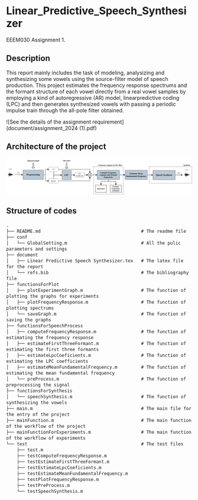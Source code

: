 # Linear_Predictive_Speech_Synthesizer
EEEM030 Assignment 1.

## Description
This report mainly includes the task of modeling, analysizing and synthesizing some vowels using the source-filter model of speech production. This project estimates the frequency response spectrums and the formant structure of each vowel directly from a real vowel samples by employing a kind of autoregressive (AR) model, linearpredictive coding (LPC) and then generates synthesized vowels with passing a periodic impulse train through the
all-pole filter obtained.

![See the details of the assignment requirement](document/assignment_2024 (1).pdf)

## Architecture of the project
![architecture](The_framework_of_implementation_of_model_estimation_and_synthesis.png)


## Structure of codes
```
.
├── README.md                                      # The readme file
├── conf
│   └── GlobalSetting.m                            # All the pulic parameters and settings
├── document
│   ├── Linear Predictive Speech Synthesizer.tex   # The latex file for the report
│   └── refs.bib                                   # The bibliography file
├── functionsForPlot
│   ├── plotExperimentGraph.m                      # The function of plotting the graphs for experiments
│   ├── plotFrequencyResponse.m                    # The function of plotting spectrums
│   └── saveGraph.m                                # The function of saving the graphs
├── functionsForSpeechProcess
│   ├── computeFrequencyResponse.m                 # The function of estimating the frequency response
│   ├── estimateFirstThreeFormant.m                # The function of estimating the first three formants
│   ├── estimateLpcCoeficients.m                   # The function of estimating the LPC coefficients
│   ├── estimateMeanFundamentalFrequency.m         # The function of estimating the mean fundamental frequency
│   └── preProcess.m                               # The function of preprocessing the signal
├── functionsForSynthesis
│   └── speechSynthesis.m                          # The function of synthesizing the vowels
├── main.m                                         # The main file for the entry of the project
├── mainFunction.m                                 # The main function of the workflow of the project
├── mainFunctionForExperiments.m                   # The main function of the workflow of experiments
└── test                                           # The test files
    ├── test.m
    ├── testComputeFrequencyResponse.m
    ├── testEstimateFirstThreeFormant.m
    ├── testEstimateLpcCoeficients.m
    ├── testEstimateMeanFundamentalFrequency.m
    ├── testPlotFrequencyResponse.m
    ├── testPreProcess.m
    └── testSpeechSynthesis.m
```